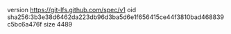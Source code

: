 version https://git-lfs.github.com/spec/v1
oid sha256:3b3e38d6462da223db96d3ba5d6e1f656415ce44f3810bad468839c5bc6a476f
size 4489
